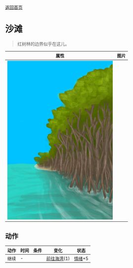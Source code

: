 [返回首页](index.md)  
# 沙滩  
> 红树林的边界似乎在这儿。  
  
  属性  |   图片   
 ----  |  ----:   
   |  ![](Sprite/MangrovesToBeach.png)   
  
## 动作  
动作  |  时间  |  条件  |  变化  |  状态  
----  |  ----  |  ----  |  ----  |  ----  
继续  |  -  |    |  [前往海湾](Path_MangrovesToBay.md)(1)  |  [情绪](Morale.md)+5  

